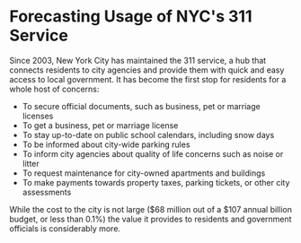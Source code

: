 # Forecasting Usage of NYC's 311 Service

Since 2003, New York City has maintained the 311 service, a hub that connects residents to city agencies and provide them with quick and easy access to local government.  It has become the first stop for residents for a whole host of concerns:

- To secure official documents, such as business, pet or marriage licenses
- To get a business, pet or marriage license
- To stay up-to-date on public school calendars, including snow days
- To be informed about city-wide parking rules
- To inform city agencies about quality of life concerns such as noise or litter
- To request maintenance for city-owned apartments and buildings
- To make payments towards property taxes, parking tickets, or other city assessments

While the cost to the city is not large ($68 million out of a $107 annual billion budget, or less than 0.1%) the value it provides to residents and government officials is considerably more.  
